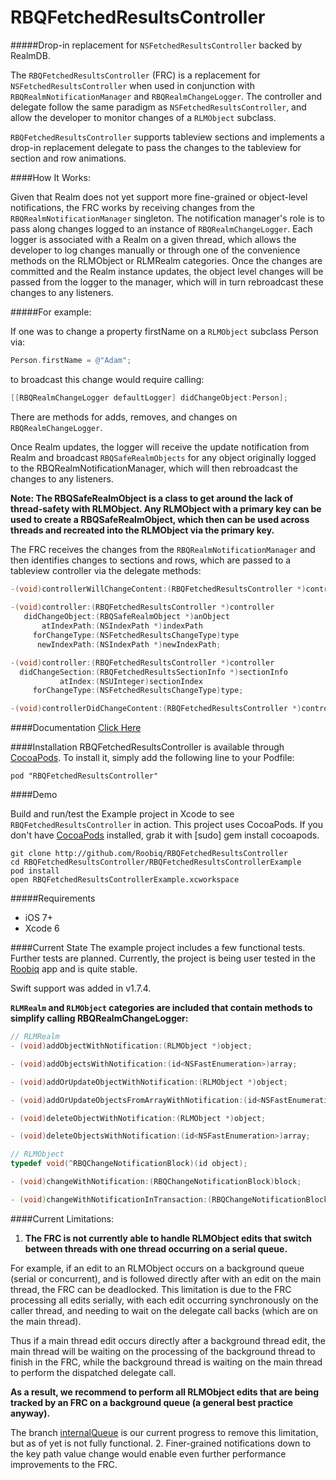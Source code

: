 RBQFetchedResultsController
===========================

#####Drop-in replacement for `NSFetchedResultsController` backed by RealmDB.

The `RBQFetchedResultsController` (FRC) is a replacement for `NSFetchedResultsController` when used in conjunction with `RBQRealmNotificationManager` and `RBQRealmChangeLogger`. The controller and delegate follow the same paradigm as `NSFetchedResultsController`, and allow the developer to monitor changes of a `RLMObject` subclass.

`RBQFetchedResultsController` supports tableview sections and implements a drop-in replacement delegate to pass the changes to the tableview for section and row animations.

####How It Works:

Given that Realm does not yet support more fine-grained or object-level notifications, the FRC works by receiving changes from the `RBQRealmNotificationManager` singleton. The notification manager's role is to pass along changes logged to an instance of `RBQRealmChangeLogger`. Each logger is associated with a Realm on a given thread, which allows the developer to log changes manually or through one of the convenience methods on the RLMObject or RLMRealm categories. Once the changes are committed and the Realm instance updates, the object level changes will be passed from the logger to the manager, which will in turn rebroadcast these changes to any listeners.

#####For example:

If one was to change a property firstName on a `RLMObject` subclass Person via:

```Objective-C
Person.firstName = @"Adam"; 
```

to broadcast this change would require calling: 

```Objective-C
[[RBQRealmChangeLogger defaultLogger] didChangeObject:Person];
```
There are methods for adds, removes, and changes on `RBQRealmChangeLogger`.

Once Realm updates, the logger will receive the update notification from Realm and broadcast `RBQSafeRealmObjects` for any object originally logged to the RBQRealmNotificationManager, which will then rebroadcast the changes to any listeners.

**Note: The RBQSafeRealmObject is a class to get around the lack of thread-safety with RLMObject. Any RLMObject with a primary key can be used to create a RBQSafeRealmObject, which then can be used across threads and recreated into the RLMObject via the primary key.**

The FRC receives the changes from the `RBQRealmNotificationManager` and then identifies changes to sections and rows, which are passed to a tableview controller via the delegate methods:

```Objective-C
-(void)controllerWillChangeContent:(RBQFetchedResultsController *)controller;
 
-(void)controller:(RBQFetchedResultsController *)controller
   didChangeObject:(RBQSafeRealmObject *)anObject
       atIndexPath:(NSIndexPath *)indexPath
     forChangeType:(NSFetchedResultsChangeType)type
      newIndexPath:(NSIndexPath *)newIndexPath;

-(void)controller:(RBQFetchedResultsController *)controller
  didChangeSection:(RBQFetchedResultsSectionInfo *)sectionInfo
           atIndex:(NSUInteger)sectionIndex
     forChangeType:(NSFetchedResultsChangeType)type;

-(void)controllerDidChangeContent:(RBQFetchedResultsController *)controller;
```
####Documentation
[Click Here](http://htmlpreview.github.io/?https://raw.githubusercontent.com/Roobiq/RBQFetchedResultsController/master/Documentation/html/index.html)

####Installation
RBQFetchedResultsController is available through [CocoaPods](http://cocoapods.org). To install
it, simply add the following line to your Podfile:

    pod "RBQFetchedResultsController"

####Demo

Build and run/test the Example project in Xcode to see `RBQFetchedResultsController` in action. This project uses CocoaPods. If you don't have [CocoaPods](http://cocoapods.org/) installed, grab it with [sudo] gem install cocoapods.

```
git clone http://github.com/Roobiq/RBQFetchedResultsController
cd RBQFetchedResultsController/RBQFetchedResultsControllerExample
pod install
open RBQFetchedResultsControllerExample.xcworkspace
```

#####Requirements

* iOS 7+
* Xcode 6

####Current State
The example project includes a few functional tests. Further tests are planned. Currently, the project is being user tested in the [Roobiq](http://www.roobiq.com) app and is quite stable.

Swift support was added in v1.7.4.

**`RLMRealm` and `RLMObject` categories are included that contain methods to simplify calling RBQRealmChangeLogger:**

```Objective-C
// RLMRealm
- (void)addObjectWithNotification:(RLMObject *)object;

- (void)addObjectsWithNotification:(id<NSFastEnumeration>)array;

- (void)addOrUpdateObjectWithNotification:(RLMObject *)object;

- (void)addOrUpdateObjectsFromArrayWithNotification:(id<NSFastEnumeration>)array;

- (void)deleteObjectWithNotification:(RLMObject *)object;

- (void)deleteObjectsWithNotification:(id<NSFastEnumeration>)array;

// RLMObject
typedef void(^RBQChangeNotificationBlock)(id object);

- (void)changeWithNotification:(RBQChangeNotificationBlock)block;

- (void)changeWithNotificationInTransaction:(RBQChangeNotificationBlock)block;
```
####Current Limitations:

1. **The FRC is not currently able to handle RLMObject edits that switch between threads with one thread occurring on a serial queue.**
  
  For example, if an edit to an RLMObject occurs on a background queue (serial or concurrent), and is followed directly after with an edit on the main thread, the FRC can be deadlocked. This limitation is due to the FRC processing all edits serially, with each edit occurring synchronously on the caller thread, and needing to wait on the delegate call backs (which are on the main thread).

  Thus if a main thread edit occurs directly after a background thread edit, the main thread will be waiting on the processing of the background thread to finish in the FRC, while the background thread is waiting on the main thread to perform the dispatched delegate call. 

  **As a result, we recommend to perform all RLMObject edits that are being tracked by an FRC on a background queue (a general best practice anyway).**

  The branch [internalQueue](https://github.com/Roobiq/RBQFetchedResultsController/tree/internalQueue) is our current progress to remove this limitation, but as of yet is not fully functional. 
2. Finer-grained notifications down to the key path value change would enable even further performance improvements to the FRC.
 
